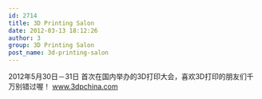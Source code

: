 ```yaml
---
id: 2714
title: 3D Printing Salon
date: 2012-03-13 18:12:26
author: 3
group: 3D Printing Salon
post_name: 3d-printing-salon
---
```


2012年5月30日－31日 首次在国内举办的3D打印大会，喜欢3D打印的朋友们千万别错过喔！ www.3dpchina.com